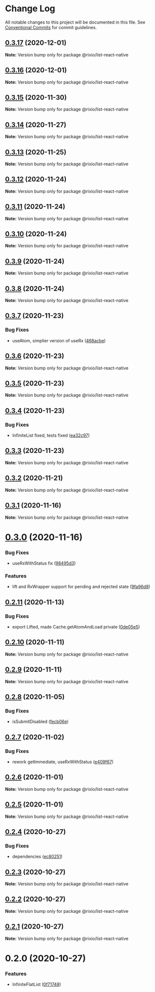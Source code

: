 # Change Log

All notable changes to this project will be documented in this file.
See [Conventional Commits](https://conventionalcommits.org) for commit guidelines.

## [0.3.17](https://github.com/roborox/rixio/compare/@rixio/list-react-native@0.3.16...@rixio/list-react-native@0.3.17) (2020-12-01)

**Note:** Version bump only for package @rixio/list-react-native





## [0.3.16](https://github.com/roborox/rixio/compare/@rixio/list-react-native@0.3.15...@rixio/list-react-native@0.3.16) (2020-12-01)

**Note:** Version bump only for package @rixio/list-react-native





## [0.3.15](https://github.com/roborox/rixio/compare/@rixio/list-react-native@0.3.14...@rixio/list-react-native@0.3.15) (2020-11-30)

**Note:** Version bump only for package @rixio/list-react-native





## [0.3.14](https://github.com/roborox/rixio/compare/@rixio/list-react-native@0.3.13...@rixio/list-react-native@0.3.14) (2020-11-27)

**Note:** Version bump only for package @rixio/list-react-native





## [0.3.13](https://github.com/roborox/rixio/compare/@rixio/list-react-native@0.3.12...@rixio/list-react-native@0.3.13) (2020-11-25)

**Note:** Version bump only for package @rixio/list-react-native





## [0.3.12](https://github.com/roborox/rixio/compare/@rixio/list-react-native@0.3.11...@rixio/list-react-native@0.3.12) (2020-11-24)

**Note:** Version bump only for package @rixio/list-react-native





## [0.3.11](https://github.com/roborox/rixio/compare/@rixio/list-react-native@0.3.10...@rixio/list-react-native@0.3.11) (2020-11-24)

**Note:** Version bump only for package @rixio/list-react-native





## [0.3.10](https://github.com/roborox/rixio/compare/@rixio/list-react-native@0.3.9...@rixio/list-react-native@0.3.10) (2020-11-24)

**Note:** Version bump only for package @rixio/list-react-native





## [0.3.9](https://github.com/roborox/rixio/compare/@rixio/list-react-native@0.3.8...@rixio/list-react-native@0.3.9) (2020-11-24)

**Note:** Version bump only for package @rixio/list-react-native





## [0.3.8](https://github.com/roborox/rixio/compare/@rixio/list-react-native@0.3.7...@rixio/list-react-native@0.3.8) (2020-11-24)

**Note:** Version bump only for package @rixio/list-react-native





## [0.3.7](https://github.com/roborox/rixio/compare/@rixio/list-react-native@0.3.5...@rixio/list-react-native@0.3.7) (2020-11-23)


### Bug Fixes

* useAtom, simplier version of useRx ([468acbe](https://github.com/roborox/rixio/commit/468acbe6a7a7d8c54fb28be4fb597ab0d40487a7))





## [0.3.6](https://github.com/roborox/rixio/compare/@rixio/list-react-native@0.3.5...@rixio/list-react-native@0.3.6) (2020-11-23)

**Note:** Version bump only for package @rixio/list-react-native





## [0.3.5](https://github.com/roborox/rixio/compare/@rixio/list-react-native@0.3.4...@rixio/list-react-native@0.3.5) (2020-11-23)

**Note:** Version bump only for package @rixio/list-react-native





## [0.3.4](https://github.com/roborox/rixio/compare/@rixio/list-react-native@0.3.3...@rixio/list-react-native@0.3.4) (2020-11-23)


### Bug Fixes

* InfiniteList fixed, tests fixed ([ea32c97](https://github.com/roborox/rixio/commit/ea32c97139ddbac5fa1a0dd1deeb1abcdf788875))





## [0.3.3](https://github.com/roborox/rixio/compare/@rixio/list-react-native@0.3.2...@rixio/list-react-native@0.3.3) (2020-11-23)

**Note:** Version bump only for package @rixio/list-react-native





## [0.3.2](https://github.com/roborox/rixio/compare/@rixio/list-react-native@0.3.1...@rixio/list-react-native@0.3.2) (2020-11-21)

**Note:** Version bump only for package @rixio/list-react-native





## [0.3.1](https://github.com/roborox/rixio/compare/@rixio/list-react-native@0.3.0...@rixio/list-react-native@0.3.1) (2020-11-16)

**Note:** Version bump only for package @rixio/list-react-native





# [0.3.0](https://github.com/roborox/rixio/compare/@rixio/list-react-native@0.2.11...@rixio/list-react-native@0.3.0) (2020-11-16)


### Bug Fixes

* useRxWithStatus fix ([98495d3](https://github.com/roborox/rixio/commit/98495d3dbb630c968c3a6e3b50d646044bdbbfc6))


### Features

* lift and RxWrapper support for pending and rejected state ([9fa96d8](https://github.com/roborox/rixio/commit/9fa96d802f76283883112c7e88fcf821eaaaf99f))





## [0.2.11](https://github.com/roborox/rixio/compare/@rixio/list-react-native@0.2.10...@rixio/list-react-native@0.2.11) (2020-11-13)


### Bug Fixes

* export Lifted, made Cache.getAtomAndLoad private ([0de05e5](https://github.com/roborox/rixio/commit/0de05e5022b908d64acf9a1ff6fdcf60dc723748))





## [0.2.10](https://github.com/roborox/rixio/compare/@rixio/list-react-native@0.2.9...@rixio/list-react-native@0.2.10) (2020-11-11)

**Note:** Version bump only for package @rixio/list-react-native





## [0.2.9](https://github.com/roborox/rixio/compare/@rixio/list-react-native@0.2.8...@rixio/list-react-native@0.2.9) (2020-11-11)

**Note:** Version bump only for package @rixio/list-react-native





## [0.2.8](https://github.com/roborox/rixio/compare/@rixio/list-react-native@0.2.7...@rixio/list-react-native@0.2.8) (2020-11-05)


### Bug Fixes

* isSubmitDisabled ([fecb06e](https://github.com/roborox/rixio/commit/fecb06ee734fb92e1bad5f738051342f54829ffd))





## [0.2.7](https://github.com/roborox/rixio/compare/@rixio/list-react-native@0.2.6...@rixio/list-react-native@0.2.7) (2020-11-02)


### Bug Fixes

* rework getImmediate, useRxWithStatus ([e409f67](https://github.com/roborox/rixio/commit/e409f6706e13fde0d73407adfba276db71c8e402))





## [0.2.6](https://github.com/roborox/rixio/compare/@rixio/list-react-native@0.2.5...@rixio/list-react-native@0.2.6) (2020-11-01)

**Note:** Version bump only for package @rixio/list-react-native





## [0.2.5](https://github.com/roborox/rixio/compare/@rixio/list-react-native@0.2.4...@rixio/list-react-native@0.2.5) (2020-11-01)

**Note:** Version bump only for package @rixio/list-react-native





## [0.2.4](https://github.com/roborox/rixio/compare/@rixio/list-react-native@0.2.3...@rixio/list-react-native@0.2.4) (2020-10-27)


### Bug Fixes

* dependencies ([ec80251](https://github.com/roborox/rixio/commit/ec80251362638bb5f7108ebd090ba4a1f245a55e))





## [0.2.3](https://github.com/roborox/rixio/compare/@rixio/list-react-native@0.2.2...@rixio/list-react-native@0.2.3) (2020-10-27)

**Note:** Version bump only for package @rixio/list-react-native





## [0.2.2](https://github.com/roborox/rixio/compare/@rixio/list-react-native@0.2.1...@rixio/list-react-native@0.2.2) (2020-10-27)

**Note:** Version bump only for package @rixio/list-react-native





## [0.2.1](https://github.com/roborox/rixio/compare/@rixio/list-react-native@0.2.0...@rixio/list-react-native@0.2.1) (2020-10-27)

**Note:** Version bump only for package @rixio/list-react-native





# 0.2.0 (2020-10-27)


### Features

* InfiniteFlatList ([0f71748](https://github.com/roborox/rixio/commit/0f71748f8e44ab110fdae952d9d37acced7e42eb))
